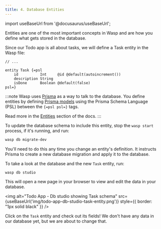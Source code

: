```yaml
---
title: 4. Database Entities
---
```


import useBaseUrl from '@docusaurus/useBaseUrl';

Entities are one of the most important concepts in Wasp and are how you define what gets stored in the database.

Since our Todo app is all about tasks, we will define a Task entity in the Wasp file:

```wasp title="main.wasp"
// ...

entity Task {=psl
    id          Int     @id @default(autoincrement())
    description String
    isDone      Boolean @default(false)
psl=}
```

:::note
Wasp uses [Prisma](https://www.prisma.io) as a way to talk to the database. You define entities by defining [Prisma models](https://www.prisma.io/docs/reference/tools-and-interfaces/prisma-schema/data-model/) using the Prisma Schema Language (PSL) between the `{=psl psl=}` tags.

Read more in the [Entities](../data-model/entities) section of the docs.
:::

To update the database schema to include this entity, stop the `wasp start` process, if it's running, and run:

```sh
wasp db migrate-dev
```

You'll need to do this any time you change an entity's definition. It instructs Prisma to create a new database migration and apply it to the database.

To take a look at the database and the new `Task` entity, run:

```sh
wasp db studio
```

This will open a new page in your browser to view and edit the data in your database.

<img alt="Todo App - Db studio showing Task schema"
src={useBaseUrl('img/todo-app-db-studio-task-entity.png')}
style={{ border: "1px solid black" }}
/>

Click on the `Task` entity and check out its fields! We don't have any data in our database yet, but we are about to change that.
